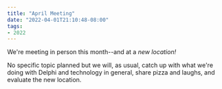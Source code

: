 ```yaml
---
title: "April Meeting"
date: "2022-04-01T21:10:48-08:00"
tags:
- 2022
---
```


We're meeting in person this month--and at a *new location!*

No specific topic planned but we will, as usual, catch up with what we're doing with Delphi and technology in general, share pizza and laughs, and evaluate the new location.

